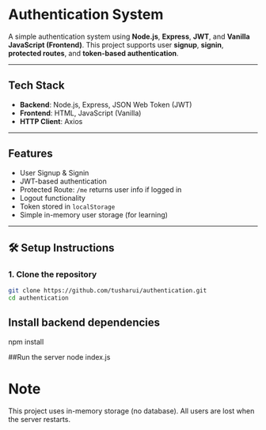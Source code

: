 # Authentication System

A simple authentication system using **Node.js**, **Express**, **JWT**, and **Vanilla JavaScript (Frontend)**. This project supports user **signup**, **signin**, **protected routes**, and **token-based authentication**.

---

##  Tech Stack

- **Backend**: Node.js, Express, JSON Web Token (JWT)
- **Frontend**: HTML, JavaScript (Vanilla)
- **HTTP Client**: Axios

---

##  Features

- User Signup & Signin
-  JWT-based authentication
-  Protected Route: `/me` returns user info if logged in
-  Logout functionality
-  Token stored in `localStorage`
-  Simple in-memory user storage (for learning)

---

## 🛠️ Setup Instructions

### 1. Clone the repository

```bash
git clone https://github.com/tusharui/authentication.git
cd authentication
```

 ## Install backend dependencies
 npm install

 ##Run the server
node index.js

# Note
This project uses in-memory storage (no database).
All users are lost when the server restarts.


